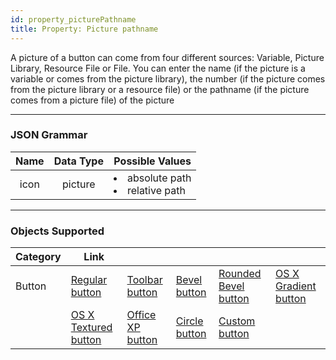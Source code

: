 ```yaml
---
id: property_picturePathname
title: Property: Picture pathname
---
```


A picture of a button can come from four different sources: Variable, Picture Library, Resource File or File. You can enter the name (if the picture is a variable or comes from the picture library), the number (if the picture comes from the picture library or a resource file) or the pathname (if the picture comes from a picture file) of the picture 


<hr>


### JSON Grammar

|Name|Data Type|Possible Values|
|:---:|:---:|---|
|icon|picture |<li>absolute path <li>relative path|

<hr>

### Objects Supported

|Category|Link| | | | | 
|---|---|---|---|---|---|
|Button|[Regular button](../Buttons/button_overview.md#regular)|[Toolbar button](../Buttons/button_overview.md#toolbar)|[Bevel button](../Buttons/button_overview.md#bevel)|[Rounded Bevel button](../Buttons/button_overview.md#Rounded-bevel)|[OS X Gradient button](../Buttons/button_overview.md#os-x-gradient)|
||[OS X Textured button](../Buttons/button_overview.md#os-x-textured)|[Office XP button](../Buttons/button_overview.md#office-XP)|[Circle button](../Buttons/button_overview.md#circle)|[Custom button](../Buttons/button_overview.md#custom)| | 



